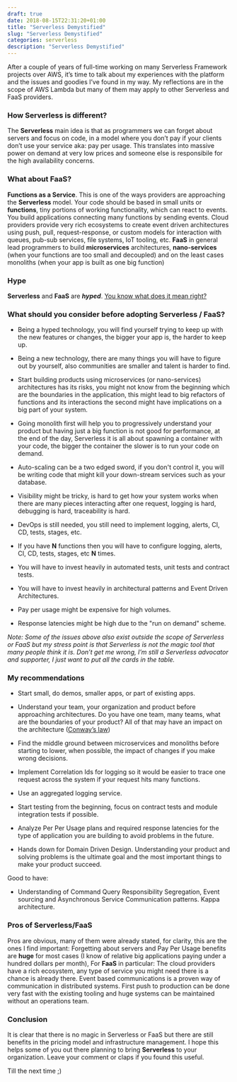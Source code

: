 ```yaml
--- 
draft: true
date: 2018-08-15T22:31:20+01:00
title: "Serverless Demystified"
slug: "Serverless Demystified" 
categories: serverless
description: "Serverless Demystified"
---
```


After a couple of years of full-time working on many Serverless Framework projects over AWS, it’s time to talk about my experiences with the platform and the issues and goodies I’ve found in my way. My reflections are in the scope of AWS Lambda but many of them may apply to other Serverless and FaaS providers.

### How Serverless is different?

The **Serverless** main idea is that as programmers we can forget about servers and focus on code, in a model where you don’t pay if your clients don’t use your service aka: pay per usage. This translates into massive power on demand at very low prices and someone else is responsibile for the high availability concerns.

### What about FaaS?

**Functions as a Service**. This is one of the ways providers are approaching the **Serverless** model. Your code should be based in small units or **functions**, tiny portions of working functionality, which can react to events. You build applications connecting many functions by sending events. Cloud providers provide very rich ecosystems to create event driven architectures using push, pull, request-response, or custom models for interaction with queues, pub-sub services, file systems, IoT tooling, etc. **FaaS** in general lead programmers to build **microservices** architectures, **nano-services** (when your functions are too small and decoupled) and on the least cases monoliths (when your app is built as one big function)

### Hype

**Serverless** and **FaaS** are ***hyped***. [You know what does it mean right?](https://www.gartner.com/en/research/methodologies/gartner-hype-cycle)

### **What should you consider before adopting Serverless / FaaS?**

* Being a hyped technology, you will find yourself trying to keep up with the new features or changes, the bigger your app is, the harder to keep up.

* Being a new technology, there are many things you will have to figure out by yourself, also communities are smaller and talent is harder to find.

* Start building products using microservices (or nano-services) architectures has its risks, you might not know from the beginning which are the boundaries in the application, this might lead to big refactors of functions and its interactions the second might have implications on a big part of your system.

* Going monolith first will help you to progressively understand your product but having just a big function is not good for performance, at the end of the day, Serverless it is all about spawning a container with your code, the bigger the container the slower is to run your code on demand.

* Auto-scaling can be a two edged sword, if you don't control it, you will be writing code that might kill your down-stream services such as your database.

* Visibility might be tricky, is hard to get how your system works when there are many pieces interacting after one request, logging is hard, debugging is hard, traceability is hard.

* DevOps is still needed, you still need to implement logging, alerts, CI, CD, tests, stages, etc.

* If you have **N** functions then you will have to configure logging, alerts, CI, CD, tests, stages, etc **N** times.

* You will have to invest heavily in automated tests, unit tests and contract tests.

* You will have to invest heavily in architectural patterns and Event Driven Architectures.

* Pay per usage might be expensive for high volumes.

* Response latencies might be high due to the "run on demand" scheme.

*Note: Some of the issues above also exist outside the scope of Serverless or FaaS but my stress point is that Serverless is not the magic tool that many people think it is. Don’t get me wrong, I’m still a Serverless advocator and supporter, I just want to put all the cards in the table.*

### My recommendations

* Start small, do demos, smaller apps, or part of existing apps.

* Understand your team, your organization and product before approaching architectures. Do you have one team, many teams, what are the boundaries of your product? All of that may have an impact on the architecture ([Conway’s law](https://en.wikipedia.org/wiki/Conway%27s_law))

* Find the middle ground between microservices and monoliths before starting to lower, when possible, the impact of changes if you make wrong decisions.

* Implement Correlation Ids for logging so it would be easier to trace one request across the system if your request hits many functions.

* Use an aggregated logging service.

* Start testing from the beginning, focus on contract tests and module integration tests if possible.

* Analyze Per Per Usage plans and required response latencies for the type of application you are building to avoid problems in the future.

* Hands down for Domain Driven Design. Understanding your product and solving problems is the ultimate goal and the most important things to make your product succeed.

Good to have:

* Understanding of Command Query Responsibility Segregation, Event sourcing and Asynchronous Service Communication patterns. Kappa architecture.

### Pros of Serverless/FaaS

Pros are obvious, many of them were already stated, for clarity, this are the ones I find important: Forgetting about servers and Pay Per Usage benefits are **huge** for most cases (I know of relative big applications paying under a hundred dollars per month), For **FaaS** in particular: The cloud providers have a rich ecosystem, any type of service you might need there is a chance is already there. Event based communications is a proven way of communication in distributed systems. First push to production can be done very fast with the existing tooling and huge systems can be maintained without an operations team.

### Conclusion

It is clear that there is no magic in Serverless or FaaS but there are still benefits in the pricing model and infrastructure management. I hope this helps some of you out there planning to bring **Serverless** to your organization. Leave your comment or claps if you found this useful.

Till the next time ;)
